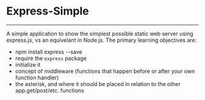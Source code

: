 # Express-Simple
----

A simple application to show the simplest possible static web server using express.js, vs an equivelant in Node.js.  The primary learning objectives are:

* npm install express --save
* require the `express` package
* initialize it
* concept of middleware (functions that happen before or after your own function handler)
* the asterisk, and where it should be placed in relation to the other app.get/post/etc. functions